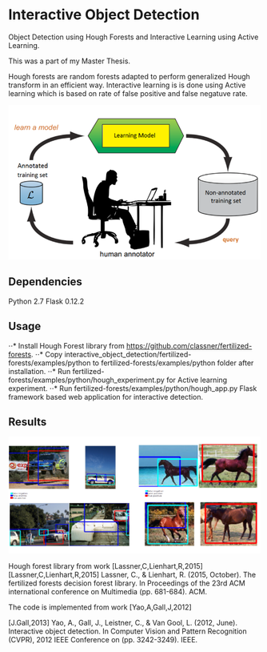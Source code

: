 # Interactive Object Detection

Object Detection using Hough Forests and Interactive Learning using Active Learning.

This was a part of my Master Thesis.

Hough forests are random forests adapted to perform generalized Hough transform in an efficient way. Interactive learning is is done using Active learning which is based on rate of false positive and false negatuve rate.

![](https://github.com/priyankavokuda/interactive_object_detection/blob/master/images/interactive_learning.PNG)

## Dependencies

Python 2.7
Flask 0.12.2

## Usage
⋅⋅* Install Hough Forest library from https://github.com/classner/fertilized-forests.
⋅⋅* Copy interactive_object_detection/fertilized-forests/examples/python to fertilized-forests/examples/python folder after installation.
⋅⋅* Run fertilized-forests/examples/python/hough_experiment.py for Active learning experiment.
⋅⋅* Run fertilized-forests/examples/python/hough_app.py Flask framework based web application for interactive detection. 

## Results

![](https://github.com/priyankavokuda/interactive_object_detection/blob/master/images/example_output.png)

Hough forest library from work [Lassner,C,Lienhart,R,2015]
[Lassner,C,Lienhart,R,2015] Lassner, C., & Lienhart, R. (2015, October). The fertilized forests decision forest library. In Proceedings of the 23rd ACM international conference on Multimedia (pp. 681-684). ACM.

The code is implemented from work [Yao,A,Gall,J,2012]

[J.Gall,2013] Yao, A., Gall, J., Leistner, C., & Van Gool, L. (2012, June). Interactive object detection. In Computer Vision and Pattern Recognition (CVPR), 2012 IEEE Conference on (pp. 3242-3249). IEEE.


